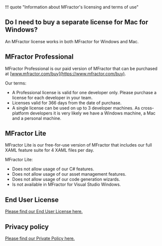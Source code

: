 !!! quote "Information about MFractor's licensing and terms of use"

## Do I need to buy a separate license for Mac for Windows?

An MFractor license works in both MFractor for Windows and Mac.

## MFractor Professional

MFractor Professional is our paid version of MFractor that can be purchased at [www.mfractor.com/buy](https://www.mfractor.com/buy).

Our terms:

 * A Professional license is valid for one developer only. Please purchase a license for each developer in your team.
 * Licenses valid for 366 days from the date of purchase.
 * A single license can be used on up to 3 developer machines. As cross-platform developers it is very likely we have a Windows machine, a Mac and a personal machine.

## MFractor Lite

MFractor Lite is our free-for-use version of MFractor that includes our full XAML feature suite for 4 XAML files per day.

MFractor Lite:

 * Does not allow usage of our C# features.
 * Does not allow usage of our asset management features.
 * Does not allow usage of our code generation wizards.
 * Is not available in MFractor for Visual Studio Windows.

## End User License

[Please find our End User License here.](/legal/end-user-license.pdf)

## Privacy policy

[Please find our Private Policy here.](/legal/privacy-policy.pdf)
